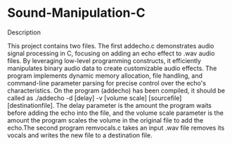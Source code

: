 # Sound-Manipulation-C
Description

This project contains two files. The first addecho.c demonstrates audio signal processing in C, focusing on adding an echo effect to .wav audio files. By leveraging low-level programming constructs, it efficiently manipulates binary audio data to create customizable audio effects. The program implements dynamic memory allocation, file handling, and command-line parameter parsing for precise control over the echo's characteristics. On the program (addecho) has been compiled, it should be called as ./addecho -d [delay] -v [volume scale] [sourcefile] [destinationfile]. The delay parameter is the amount the program waits before adding the echo into the file, and the volume scale parameter is the amount the program scales the volume in the original file to add the echo.The second program remvocals.c takes an input .wav file removes its vocals and writes the new file to a destination file.
